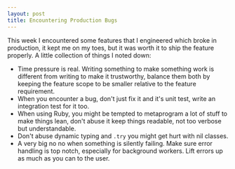 ```yaml
---
layout: post
title: Encountering Production Bugs
---
```


This week I encountered some features that I engineered which broke in production, it kept me on my toes, but it was worth it to ship the feature properly. A little collection of things I noted down:

- Time pressure is real. Writing something to make something work is different from writing to make it trustworthy, balance them both by keeping the feature scope to be smaller relative to the feature requirement.
- When you encounter a bug, don't just fix it and it's unit test, write an integration test for it too.
- When using Ruby, you might be tempted to metaprogram a lot of stuff to make things lean, don't abuse it keep things readable, not too verbose but understandable.
- Don't abuse dynamic typing and `.try` you might get hurt with nil classes.
- A very big no no when something is silently failing. Make sure error handling is top notch, especially for background workers. Lift errors up as much as you can to the user.
